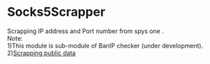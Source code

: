 # Socks5Scrapper
Scrapping IP address and Port number from spys one .
<br/>
Note:
<br>
1)This module is sub-module of BanIP checker (under development).
<br>
2)[Scrapping public data](https://www.abajournal.com/lawscribbler/article/scraping-a-public-website-isnt-a-crime#:~:text=A%20three-judge%20panel%20found,country%27s%20main%20anti-hacking%20law)
